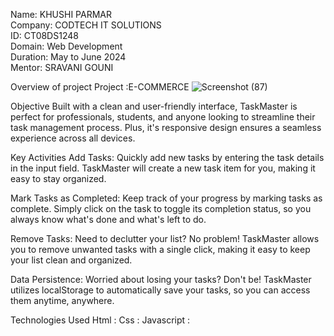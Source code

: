 Name: KHUSHI PARMAR       
Company: CODTECH IT SOLUTIONS         
ID: CT08DS1248        
Domain: Web Development         
Duration: May to June 2024        
Mentor: SRAVANI GOUNI      



Overview of project
Project :E-COMMERCE
![Screenshot (87)](https://github.com/KhushiiParmar/E--COMMERCE/assets/138864321/2a22a820-b277-4716-a10e-3afda7385725)



Objective
Built with a clean and user-friendly interface, TaskMaster is perfect for professionals, students, and anyone looking to streamline their task management process. Plus, it's responsive design ensures a seamless experience across all devices.

Key Activities
Add Tasks: Quickly add new tasks by entering the task details in the input field. TaskMaster will create a new task item for you, making it easy to stay organized.

Mark Tasks as Completed: Keep track of your progress by marking tasks as complete. Simply click on the task to toggle its completion status, so you always know what's done and what's left to do.

Remove Tasks: Need to declutter your list? No problem! TaskMaster allows you to remove unwanted tasks with a single click, making it easy to keep your list clean and organized.

Data Persistence: Worried about losing your tasks? Don't be! TaskMaster utilizes localStorage to automatically save your tasks, so you can access them anytime, anywhere.

Technologies Used
Html :
Css :
Javascript :
